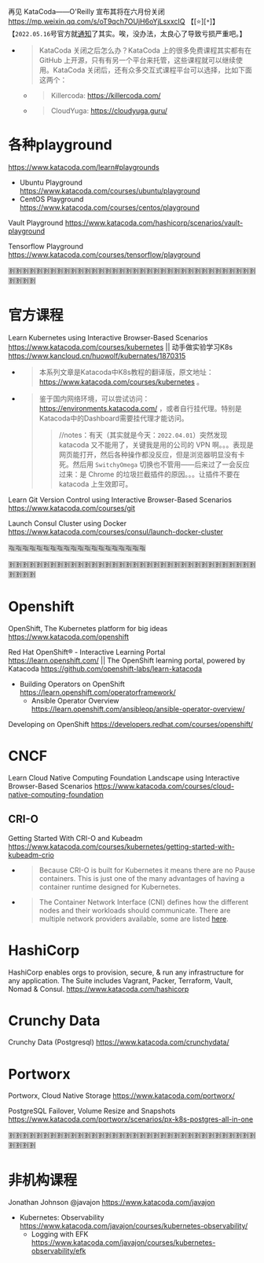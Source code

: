 
再见 KataCoda——O'Reilly 宣布其将在六月份关闭 https://mp.weixin.qq.com/s/oT9qch7OUjH6oYjLsxxcIQ  【[:star:][`*`]】【`2022.05.16`号官方就[通知](https://www.oreilly.com/online-learning/leveraging-katacoda-technology.html)了其实。唉，没办法，太良心了导致亏损严重吧。】
- > KataCoda 关闭之后怎么办？KataCoda 上的很多免费课程其实都有在 GitHub 上开源，只有有另一个平台来托管，这些课程就可以继续使用。KataCoda 关闭后，还有众多交互式课程平台可以选择，比如下面这两个：
  * > Killercoda: https://killercoda.com/
  * > CloudYuga: https://cloudyuga.guru/

# 各种playground

https://www.katacoda.com/learn#playgrounds
- Ubuntu Playground https://www.katacoda.com/courses/ubuntu/playground
- CentOS Playground https://www.katacoda.com/courses/centos/playground

Vault Playground https://www.katacoda.com/hashicorp/scenarios/vault-playground

Tensorflow Playground https://www.katacoda.com/courses/tensorflow/playground

:u5272::u5272::u5272::u5272::u5272::u5272::u5272::u5272::u5272::u5272::u5272::u5272::u5272::u5272::u5272::u5272::u5272::u5272::u5272::u5272::u5272::u5272::u5272::u5272::u5272::u5272::u5272::u5272::u5272::u5272::u5272::u5272::u5272::u5272::u5272::u5272::u5272::u5272::u5272::u5272:

# 官方课程

Learn Kubernetes using Interactive Browser-Based Scenarios https://www.katacoda.com/courses/kubernetes || 动手做实验学习K8s https://www.kancloud.cn/huowolf/kubernates/1870315
- > 本系列文章是Katacoda中K8s教程的翻译版，原文地址：https://www.katacoda.com/courses/kubernetes 。
- > 鉴于国内网络环境，可以尝试访问：https://environments.katacoda.com/ ，或者自行挂代理。特别是Katacoda中的Dashboard需要挂代理才能访问。
  >> //notes：有天（其实就是今天：`2022.04.01`）突然发现 katacoda 又不能用了，关键我是用的公司的 VPN 啊。。。表现是网页能打开，然后各种操作都没反应，但是浏览器明显没有卡死。然后用 `SwitchyOmega` 切换也不管用——后来过了一会反应过来：是 Chrome 的垃圾拦截插件的原因。。。让插件不要在 katacoda 上生效即可。

Learn Git Version Control using Interactive Browser-Based Scenarios https://www.katacoda.com/courses/git

Launch Consul Cluster using Docker https://www.katacoda.com/courses/consul/launch-docker-cluster

:u6307::u6307::u6307::u6307::u6307::u6307::u6307::u6307::u6307::u6307::u6307::u6307::u6307::u6307::u6307::u6307::u6307::u6307::u6307::u6307:

:u5272::u5272::u5272::u5272::u5272::u5272::u5272::u5272::u5272::u5272::u5272::u5272::u5272::u5272::u5272::u5272::u5272::u5272::u5272::u5272::u5272::u5272::u5272::u5272::u5272::u5272::u5272::u5272::u5272::u5272::u5272::u5272::u5272::u5272::u5272::u5272::u5272::u5272::u5272::u5272:

# Openshift

OpenShift, The Kubernetes platform for big ideas https://www.katacoda.com/openshift

Red Hat OpenShift® - Interactive Learning Portal https://learn.openshift.com/ || The OpenShift learning portal, powered by Katacoda https://github.com/openshift-labs/learn-katacoda
- Building Operators on OpenShift https://learn.openshift.com/operatorframework/
  * Ansible Operator Overview https://learn.openshift.com/ansibleop/ansible-operator-overview/

Developing on OpenShift https://developers.redhat.com/courses/openshift/

# CNCF

Learn Cloud Native Computing Foundation Landscape using Interactive Browser-Based Scenarios https://www.katacoda.com/courses/cloud-native-computing-foundation

## CRI-O

Getting Started With CRI-O and Kubeadm https://www.katacoda.com/courses/kubernetes/getting-started-with-kubeadm-crio
- > Because CRI-O is built for Kubernetes it means there are no Pause containers. This is just one of the many advantages of having a container runtime designed for Kubernetes.
- > The Container Network Interface (CNI) defines how the different nodes and their workloads should communicate. There are multiple network providers available, some are listed [here](https://kubernetes.io/docs/concepts/cluster-administration/addons/).

# HashiCorp

HashiCorp enables orgs to provision, secure, & run any infrastructure for any application. The Suite includes Vagrant, Packer, Terraform, Vault, Nomad & Consul. https://www.katacoda.com/hashicorp

# Crunchy Data

Crunchy Data (Postgresql) https://www.katacoda.com/crunchydata/

# Portworx

Portworx, Cloud Native Storage https://www.katacoda.com/portworx/

PostgreSQL Failover, Volume Resize and Snapshots https://www.katacoda.com/portworx/scenarios/px-k8s-postgres-all-in-one

:u5272::u5272::u5272::u5272::u5272::u5272::u5272::u5272::u5272::u5272::u5272::u5272::u5272::u5272::u5272::u5272::u5272::u5272::u5272::u5272::u5272::u5272::u5272::u5272::u5272::u5272::u5272::u5272::u5272::u5272::u5272::u5272::u5272::u5272::u5272::u5272::u5272::u5272::u5272::u5272:

# 非机构课程

Jonathan Johnson @javajon https://www.katacoda.com/javajon
- Kubernetes: Observability https://www.katacoda.com/javajon/courses/kubernetes-observability/
  * Logging with EFK https://www.katacoda.com/javajon/courses/kubernetes-observability/efk
